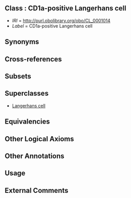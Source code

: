 
## Class : CD1a-positive Langerhans cell

 * *IRI* = http://purl.obolibrary.org/obo/CL_0001014
 * *Label* = CD1a-positive Langerhans cell

## Synonyms


## Cross-references


## Subsets


## Superclasses

 * [Langerhans cell](../../CL/53/CL_0000453.md)

## Equivalencies


## Other Logical Axioms


## Other Annotations


## Usage


## External Comments

